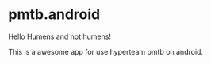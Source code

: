 # pmtb.android

Hello Humens and not humens!

This is a awesome app for use hyperteam pmtb on android.
